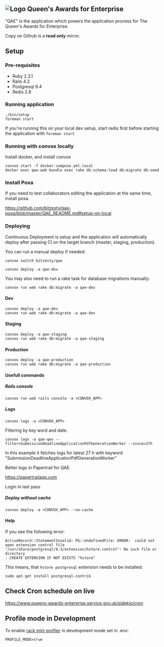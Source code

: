 ![Logo](https://raw.githubusercontent.com/bitzesty/qae/master/public/logo.jpg) Queen's Awards for Enterprise
---------------------------

"QAE" is the application which powers the application process for The Queen's Awards for Enterprise.

Copy on Github is a **read only** mirror.

## Setup

### Pre-requisites

* Ruby 2.3.1
* Rails 4.2
* Postgresql 9.4
* Redis 2.8

### Running application

```
./bin/setup
foreman start
```

If you're running this on your local dev setup, start redis first before starting the application with `foreman start`

### Running with convox locally

Install docker, and install convox

```
convox start -f docker-compose.yml.local
docker exec qae-web bundle exec rake db:schema:load db:migrate db:seed
```

### Install Poxa

If you need to test collaborators editing the application at the same time, install poxa.

https://github.com/bitzesty/qae-poxa/blob/master/QAE_README.md#setup-on-local

### Deploying

Continuous Deployment is setup and the application will automatically deploy after passing CI on the target branch (master, staging, production).

You can run a manual deploy if needed:

```
convox switch bitzesty/qae

convox deploy -a qae-dev
```

You may also need to run a rake task for database migrations manually:

```
convox run web rake db:migrate -a qae-dev
```

#### Dev

```
convox deploy -a qae-dev
convox run web rake db:migrate -a qae-dev
```

#### Staging

```
convox deploy -a qae-staging
convox run web rake db:migrate -a qae-staging
```

#### Production

```
convox deploy -a qae-production
convox run web rake db:migrate -a qae-production
```

#### Usefull commands

##### Rails console

```
convox run web rails console -a <CONVOX_APP>
```

##### Logs

```
convox logs -a <CONVOX_APP>
```

Filtering by key word and date.
```
convox logs -a qae-qev --filter=SubmissionDeadlineApplicationPdfGenerationWorker --since=27h
```
In this example it fetches logs for latest 27 h with keyword "SubmissionDeadlineApplicationPdfGenerationWorker"

Better logs in Papertrail for QAE.

https://papertrailapp.com

Login in last pass

##### Deploy without cache

```
convox deploy -a <CONVOX_APP> --no-cache
```

#### Help

If you see the following error:

```
ActiveRecord::StatementInvalid: PG::UndefinedFile: ERROR:  could not open extension control file "/usr/share/postgresql/9.3/extension/hstore.control": No such file or directory
: CREATE EXTENSION IF NOT EXISTS "hstore"
```

This means, that `hstore postgresql` extension needs to be installed:

```
sudo apt-get install postgresql-contrib
```

## Check Cron schedule on live

https://www.queens-awards-enterprise.service.gov.uk/sidekiq/cron


## Profile mode in Development

To enable [rack mini profiler](https://github.com/MiniProfiler/rack-mini-profiler)
in development mode set in .env:
```
PROFILE_MODE=true
```
